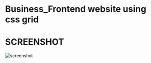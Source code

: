 # Business_Frontend website using css grid
# SCREENSHOT
![screenshot](https://user-images.githubusercontent.com/45546512/80033901-c70f3680-84ed-11ea-89db-4b45c92b0ecf.png)
